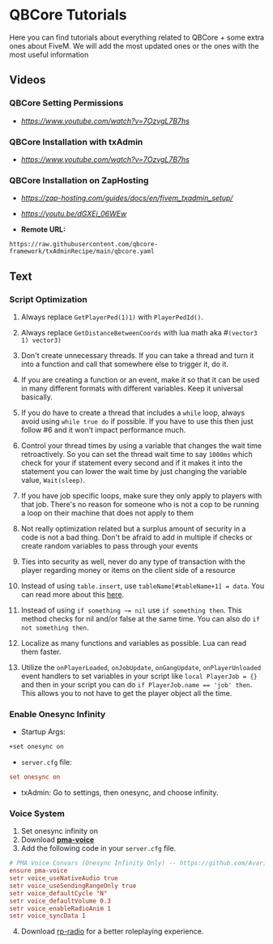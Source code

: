 # QBCore Tutorials
Here you can find tutorials about everything related to QBCore + some extra ones about FiveM. We will add the most updated ones or the ones with the most useful information

## Videos

### QBCore Setting Permissions
- *https://www.youtube.com/watch?v=7OzvgL7B7hs*

### QBCore Installation with txAdmin
- *https://www.youtube.com/watch?v=7OzvgL7B7hs*

### QBCore Installation on ZapHosting
- *https://zap-hosting.com/guides/docs/en/fivem_txadmin_setup/*

- *https://youtu.be/dGXEj_06WEw*

- **Remote URL:**

```input
https://raw.githubusercontent.com/qbcore-framework/txAdminRecipe/main/qbcore.yaml
```

## Text

### Script Optimization
1) Always replace `GetPlayerPed(1)1)` with `PlayerPedId()`.

1) Always replace `GetDistanceBetweenCoords` with lua math aka #`(vector3 1) vector3)`

1) Don't create unnecessary threads. If you can take a thread and turn it into a function and call that somewhere else to trigger it, do it.

1) If you are creating a function or an event, make it so that it can be used in many different formats with different variables. Keep it universal basically.

1) If you do have to create a thread that includes a `while` loop, always avoid using `while true do` if possible. If you have to use this then just follow #6 and it won’t impact performance much.

1) Control your thread times by using a variable that changes the wait time retroactively. So you can set the thread wait time to say `1000ms` which check for your if statement every second and if it makes it into the statement you can lower the wait time by just changing the variable value, `Wait(sleep)`.

1) If you have job specific loops, make sure they only apply to players with that job. There's no reason for someone who is not a cop to be running a loop on their machine that does not apply to them

1) Not really optimization related but a surplus amount of security in a code is not a bad thing. Don't be afraid to add in multiple if checks or create random variables to pass through your events

1) Ties into security as well, never do any type of transaction with the player regarding money or items on the client side of a resource

1) Instead of using `table.insert`, use `tableName[#tableName+1] = data`. You can read more about this [here](https://springrts.com/wiki/Lua_Performance).

1) Instead of using `if something ~= nil` use `if something then`. This method checks for nil and/or false at the same time. You can also do `if not something then`.

1) Localize as many functions and variables as possible. Lua can read them faster.

1) Utilize the `onPlayerLoaded`, `onJobUpdate`, `onGangUpdate`, `onPlayerUnloaded` event handlers to set variables in your script like `local PlayerJob = {}` and then in your script you can do `if PlayerJob.name == 'job' then`. This allows you to not have to get the player object all the time.


### Enable Onesync Infinity

- Startup Args:

```cmd
+set onesync on
```

- `server.cfg` file:

```cfg
set onesync on
```

- txAdmin: Go to settings, then onesync, and choose infinity.

### Voice System
1) Set onesync infinity on
2) Download [**pma-voice**](https://github.com/AvarianKnight/pma-voice/releases/tag/v4.0.0)
3) Add the following code in your `server.cfg` file.
```cfg
# PMA Voice Convars (Onesync Infinity Only) -- https://github.com/AvarianKnight/pma-voice
ensure pma-voice
setr voice_useNativeAudio true
setr voice_useSendingRangeOnly true
setr voice_defaultCycle "N"
setr voice_defaultVolume 0.3
setr voice_enableRadioAnim 1
setr voice_syncData 1
```
4) Download [rp-radio](https://github.com/qbcore-framework/rp-radio) for a better roleplaying experience.